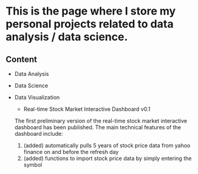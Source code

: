 # This is the page where I store my personal projects related to data analysis / data science.

## Content

- Data Analysis

- Data Science

- Data Visualization
  * Real-time Stock Market Interactive Dashboard v0.1

   The first preliminary version of the real-time stock market interactive dashboard has been published. The main technical features of the dashboard include:
   
    1. (added) automatically pulls 5 years of stock price data from yahoo finance on and before the refresh day
    2. (added) functions to import stock price data by simply entering the symbol

